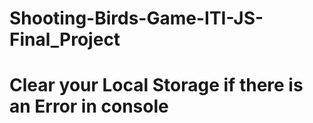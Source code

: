 # Shooting-Birds-Game-ITI-JS-Final_Project

# Clear your Local Storage if there is an Error in console
